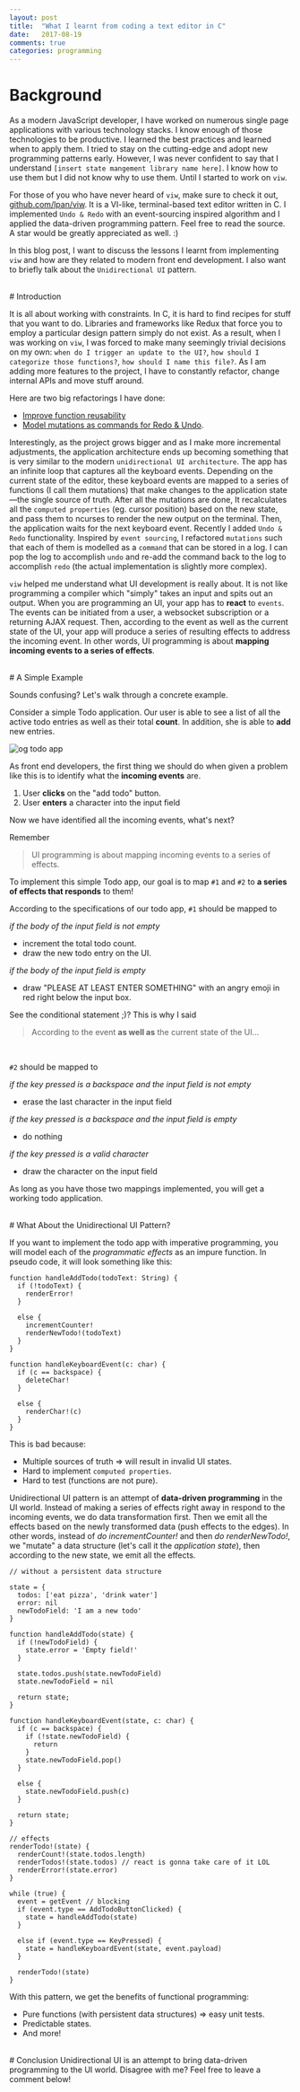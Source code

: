 ```yaml
---
layout: post
title:  "What I learnt from coding a text editor in C"
date:   2017-08-19
comments: true
categories: programming
---
```


# Background

As a modern JavaScript developer, I have worked on numerous single page
applications with various technology stacks.  I know enough of those
technologies to be productive. I learned the best practices and learned when to apply
them. I tried to stay on the cutting-edge and adopt new programming patterns
early.  However, I was never confident to say that I understand `[insert state
mangement library name here]`. I know how to use them but I did not know why to
use them. Until I started to work on `viw`.

For those of you who have never heard of `viw`, make sure to check it out,
[github.com/lpan/viw](https://github.com/lpan/viw). It is a VI-like,
terminal-based text editor written in C. I implemented `Undo & Redo` with an
event-sourcing inspired algorithm and I applied the data-driven programming
pattern. Feel free to read the source. A star would be greatly appreciated as
well. :)

In this blog post, I want to discuss the lessons I learnt from implementing
`viw` and how are they related to modern front end development. I also want to
briefly talk about the `Unidirectional UI` pattern.

<br />
# Introduction

It is all about working with constraints. In C, it is hard to find recipes for
stuff that you want to do. Libraries and frameworks like Redux that force you
to employ a particular design pattern simply do not exist.  As a result, when I
was working on `viw`, I was forced to make many seemingly trivial decisions on
my own: `when do I trigger an update to the UI?`, `how should I categorize those
functions?`, `how should I name this file?`. As I am adding more features to the
project, I have to constantly refactor, change internal APIs and move stuff
around.

Here are two big refactorings I have done:
* [Improve function reusability](https://github.com/lpan/viw/pull/5)
* [Model mutations as commands for Redo & Undo](https://github.com/lpan/viw/pull/9/).

Interestingly, as the project grows bigger and as I make more incremental
adjustments, the application architecture ends up becoming something that is
very similar to the modern `unidirectional UI architecture`. The app has an
infinite loop that captures all the keyboard events.  Depending on the current
state of the editor, these keyboard events are mapped to a series of functions
(I call them mutations) that make changes to the application state—the single
source of truth. After all the mutations are done, It recalculates all the
`computed properties` (eg. cursor position) based on the new state, and pass them
to ncurses to render the new output on the terminal.  Then, the application
waits for the next keyboard event.  Recently I added `Undo & Redo`
functionality. Inspired by `event sourcing`, I refactored `mutations` such that
each of them is modelled as a `command` that can be stored in a log. I can pop
the log to accomplish `undo` and re-add the command back to the log to
accomplish `redo` (the actual implementation is slightly more complex).

`viw` helped me understand what UI development is really about. It is not like
programming a compiler which "simply" takes an input and spits out an output.
When you are programming an UI, your app has to **react** to `events`. The
events can be initiated from a user, a websocket subscription or a returning
AJAX request.  Then, according to the event as well as the current state of the
UI, your app will produce a series of resulting effects to address the incoming
event.  In other words, UI programming is about **mapping incoming events to a
series of effects**.

<br />
# A Simple Example

Sounds confusing? Let's walk through a concrete example.

Consider a simple Todo application. Our user is able to see a list of all the
active todo entries as well as their total **count**. In addition, she is able
to **add** new entries.

![og todo app](/assets/img/2017-08-19-todoapp.png)

As front end developers, the first thing we should do when given a problem like
this is to identify what the **incoming events** are.

1. User **clicks** on the "add todo" button.
2. User **enters** a character into the input field

Now we have identified all the incoming events, what's next?

Remember
> UI programming is about mapping incoming events to a series of effects.

To implement this simple Todo app, our goal is to map `#1` and `#2` to
**a series of effects that responds** to them!

According to the specifications of our todo app, `#1` should be mapped to

*if the body of the input field is not empty*
* increment the total todo count.
* draw the new todo entry on the UI.

*if the body of the input field is empty*
* draw "PLEASE AT LEAST ENTER SOMETHING" with an angry emoji in red right below
  the input box.

See the conditional statement ;)? This is why I said
> According to the event **as well as** the current state of the UI...


<br />

`#2` should be mapped to

*if the key pressed is a backspace and the input field is not empty*
* erase the last character in the input field

*if the key pressed is a backspace and the input field is empty*
* do nothing

*if the key pressed is a valid character*
* draw the character on the input field

As long as you have those two mappings implemented, you will get a working todo
application.

<br />
# What About the Unidirectional UI Pattern?

If you want to implement the todo app with imperative programming, you will
model each of the *programmatic effects* as an impure function. In pseudo code,
it will look something like this:

```
function handleAddTodo(todoText: String) {
  if (!todoText) {
    renderError!
  }
  
  else {
    incrementCounter!
    renderNewTodo!(todoText)
  }
}

function handleKeyboardEvent(c: char) {
  if (c == backspace) {
    deleteChar!
  }

  else {
    renderChar!(c)
  }
}
```

This is bad because:

* Multiple sources of truth => will result in invalid UI states.
* Hard to implement `computed properties`.
* Hard to test (functions are not pure).

Unidirectional UI pattern is an attempt of **data-driven programming** in the UI
world. Instead of making a series of effects right away in respond to the incoming
events, we do data transformation first. Then we emit all the effects based on
the newly transformed data (push effects to the edges). In other words, instead
of *do incrementCounter!* and then *do renderNewTodo!*, we "mutate" a data
structure (let's call it the *application state*), then according to the new
state, we emit all the effects.

```
// without a persistent data structure

state = {
  todos: ['eat pizza', 'drink water']
  error: nil
  newTodoField: 'I am a new todo'
}

function handleAddTodo(state) {
  if (!newTodoField) {
    state.error = 'Empty field!'
  }

  state.todos.push(state.newTodoField)
  state.newTodoField = nil

  return state;
}

function handleKeyboardEvent(state, c: char) {
  if (c == backspace) {
    if (!state.newTodoField) {
      return
    }
    state.newTodoField.pop()
  }

  else {
    state.newTodoField.push(c)
  }

  return state;
}

// effects
renderTodo!(state) {
  renderCount!(state.todos.length)
  renderTodos!(state.todos) // react is gonna take care of it LOL
  renderError!(state.error)
}

while (true) {
  event = getEvent // blocking
  if (event.type == AddTodoButtonClicked) {
    state = handleAddTodo(state)
  }

  else if (event.type == KeyPressed) {
    state = handleKeyboardEvent(state, event.payload)
  }

  renderTodo!(state)
}
```

With this pattern, we get the benefits of functional programming:
* Pure functions (with persistent data structures) => easy unit tests.
* Predictable states.
* And more!

<br />
# Conclusion
Unidirectional UI is an attempt to bring data-driven programming to the UI
world. Disagree with me? Feel free to leave a comment below!
